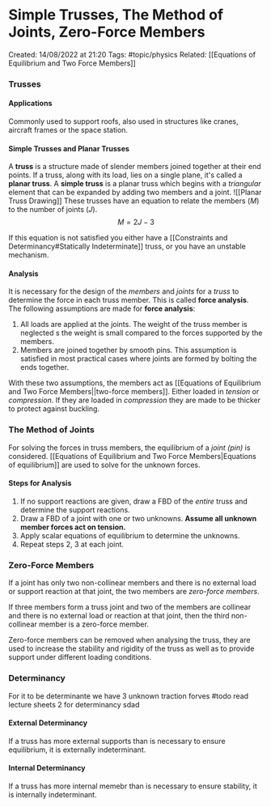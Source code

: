 # Simple Trusses, The Method of Joints, Zero-Force Members
Created: 14/08/2022 at 21:20
Tags: #topic/physics 
Related: [[Equations of Equilibrium and Two Force Members]]

### Trusses
#### Applications
Commonly used to support roofs, also used in structures like cranes, aircraft frames or the space station.

#### Simple Trusses and Planar Trusses
A **truss** is a structure made of slender members joined together at their end points. If a truss, along with its load, lies on a single plane, it's called a **planar truss**. A **simple truss** is a planar truss which begins with a *triangular* element that can be expanded by adding two members and a joint.
![[Planar Truss Drawing]]
These trusses have an equation to relate the members ($M$) to the number of joints ($J$).
$$M = 2J - 3$$

If this equation is not satisfied you either have a [[Constraints and Determinancy#Statically Indeterminate]] truss, or you have an unstable mechanism.

#### Analysis
It is necessary for the design of the *members* and *joints* for a *truss* to determine the force in each truss member. This is called **force analysis**. 
The following assumptions are made for **force analysis**:
1. All loads are applied at the joints. The weight of the truss member is neglected s the weight is small compared to the forces supported by the members.
2. Members are joined together by smooth pins. This assumption is satisfied in most practical cases where joints are formed by bolting the ends together.

With these two assumptions, the members act as [[Equations of Equilibrium and Two Force Members||two-force members]].  Either loaded in *tension* or *compression*. If they are loaded in *compression* they are made to be thicker to protect against buckling.

### The Method of Joints
For solving the forces in truss members, the equilibrium of a *joint (pin)* is considered. [[Equations of Equilibrium and Two Force Members|Equations of equilibrium]] are used to solve for the unknown forces.

#### Steps for Analysis
1. If no support reactions are given, draw a FBD of the *entire* truss and determine the support reactions.
2. Draw a FBD of a joint with one or two unknowns. **Assume all unknown member forces act on tension.**
3. Apply scalar equations of equilibrium to determine the unknowns.
4. Repeat steps 2, 3 at each joint.

### Zero-Force Members
If a joint has only two non-collinear members and there is no external load or support reaction at that joint, the two members are *zero-force members*.

If three members form a truss joint and two of the members are collinear and there is no external load or reaction at that joint, then the third non-collinear member is a zero-force member.

Zero-force members can be removed when analysing the truss, they are used to increase the stability and rigidity of the truss as well as to provide support under different loading conditions.

### Determinancy
For it to be determinante we have 3 unknown traction forves #todo read lecture sheets 2 for determinancy
sdad

#### External Determinancy
If a truss has more external supports than is necessary to ensure equilibrium, it is externally indeterminant.

#### Internal Determinancy
If a truss has more internal memebr than is necessary to ensure stability, it is internally indeterminant.